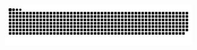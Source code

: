 
<!-- snake -->

<div align="center">
  
  ![snake gif](https://github.com/0xxhex/hex/blob/output/github-snake-dark.svg)
  
</div>

